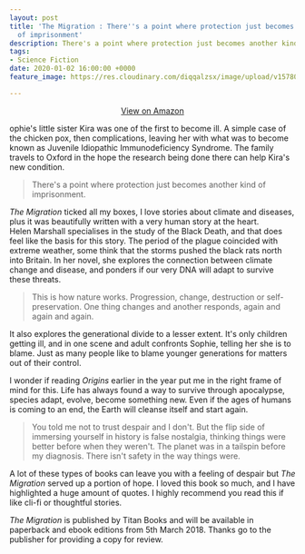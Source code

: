 ```yaml
---
layout: post
title: 'The Migration : There''s a point where protection just becomes another kind
  of imprisonment'
description: There's a point where protection just becomes another kind of imprisonment.
tags:
- Science Fiction
date: 2020-01-02 16:00:00 +0000
feature_image: https://res.cloudinary.com/diqqalzsx/image/upload/v1578021810/content/talkbooks/51LWTqw7ovL_w3qkzs.jpg

---
```

<p align="center">
<a class="ct-demo-link ct-demo-link--view" href="https://amzn.to/2MPLMky" target="_blank" rel="nofollow">View on Amazon</a>
</p>

ophie's little sister Kira was one of the first to become ill. A simple case of the chicken pox, then complications, leaving her with what was to become known as Juvenile Idiopathic Immunodeficiency Syndrome. The family travels to Oxford in the hope the research being done there can help Kira's new condition.

<!--more-->

> There's a point where protection just becomes another kind of imprisonment.

_The Migration_ ticked all my boxes, I love stories about climate and diseases, plus it was beautifully written with a very human story at the heart.  
Helen Marshall specialises in the study of the Black Death, and that does feel like the basis for this story. The period of the plague coincided with extreme weather, some think that the storms pushed the black rats north into Britain. In her novel, she explores the connection between climate change and disease, and ponders if our very DNA will adapt to survive these threats.

> This is how nature works. Progression, change, destruction or self-preservation. One thing changes and another responds, again and again and again.

It also explores the generational divide to a lesser extent. It's only children getting ill, and in one scene and adult confronts Sophie, telling her she is to blame. Just as many people like to blame younger generations for matters out of their control.

I wonder if reading _Origins_ earlier in the year put me in the right frame of mind for this. Life has always found a way to survive through apocalypse, species adapt, evolve, become something new. Even if the ages of humans is coming to an end, the Earth will cleanse itself and start again.

> You told me not to trust despair and I don't. But the flip side of immersing yourself in history is false nostalgia, thinking things were better before when they weren't. The planet was in a tailspin before my diagnosis. There isn't safety in the way things were.

A lot of these types of books can leave you with a feeling of despair but _The Migration_ served up a portion of hope. I loved this book so much, and I have highlighted a huge amount of quotes. I highly recommend you read this if like cli-fi or thoughtful stories.

_The Migration_ is published by Titan Books and will be available in paperback and ebook editions from 5th March 2018. Thanks go to the publisher for providing a copy for review.